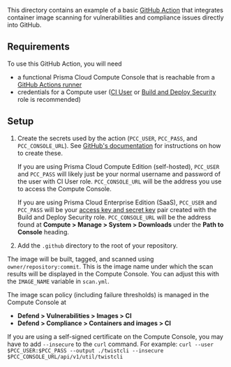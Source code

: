 This directory contains an example of a basic [GitHub Action](https://docs.github.com/en/actions) that integrates container image scanning for vulnerabilities and compliance issues directly into GitHub.

## Requirements
To use this GitHub Action, you will need
* a functional Prisma Cloud Compute Console that is reachable from a [GitHub Actions runner](https://github.com/actions/runner)
* credentials for a Compute user ([CI User](https://docs.twistlock.com/docs/compute_edition/authentication/user_roles.html#ci-user) or [Build and Deploy Security](https://docs.twistlock.com/docs/enterprise_edition/authentication/prisma_cloud_user_roles.html#prisma-cloud-roles-to-compute-roles-mapping) role is recommended)

## Setup
1. Create the secrets used by the action (`PCC_USER`, `PCC_PASS`, and `PCC_CONSOLE_URL`). See [GitHub's documentation](https://docs.github.com/en/actions/reference/encrypted-secrets#creating-encrypted-secrets-for-a-repository) for instructions on how to create these.

    If you are using Prisma Cloud Compute Edition (self-hosted), `PCC_USER` and `PCC_PASS` will likely just be your normal username and password of the user with CI User role. `PCC_CONSOLE_URL` will be the address you use to access the Compute Console.

    If you are using Prisma Cloud Enterprise Edition (SaaS), `PCC_USER` and `PCC_PASS` will be your [access key and secret key](https://docs.twistlock.com/docs/enterprise_edition/authentication/access_keys.html#provisioning-access-keys) pair created with the Build and Deploy Security role. `PCC_CONSOLE_URL` will be the address found at **Compute > Manage > System > Downloads** under the **Path to Console** heading.

2. Add the `.github` directory to the root of your repository.

The image will be built, tagged, and scanned using `owner/repository:commit`. This is the image name under which the scan results will be displayed in the Compute Console. You can adjust this with the `IMAGE_NAME` variable in `scan.yml`.

The image scan policy (including failure thresholds) is managed in the Compute Console at
* **Defend > Vulnerabilities > Images > CI**
* **Defend > Compliance > Containers and images > CI**

If you are using a self-signed certificate on the Compute Console, you may have to add `--insecure` to the `curl` command. For example:
```curl --user $PCC_USER:$PCC_PASS --output ./twistcli --insecure $PCC_CONSOLE_URL/api/v1/util/twistcli```
